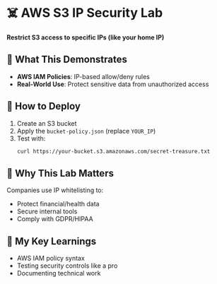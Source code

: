 # ☠️ AWS S3 IP Security Lab  
**Restrict S3 access to specific IPs (like your home IP)**  

## 🔧 What This Demonstrates  
- **AWS IAM Policies**: IP-based allow/deny rules  
- **Real-World Use**: Protect sensitive data from unauthorized access  

## 🚀 How to Deploy  
1. Create an S3 bucket  
2. Apply the `bucket-policy.json` (replace `YOUR_IP`)  
3. Test with:  
   ```bash
   curl https://your-bucket.s3.amazonaws.com/secret-treasure.txt
## 🎯 Why This Lab Matters  
Companies use IP whitelisting to:  
- Protect financial/health data  
- Secure internal tools  
- Comply with GDPR/HIPAA  

## 🚀 My Key Learnings  
- AWS IAM policy syntax  
- Testing security controls like a pro  
- Documenting technical work
    
